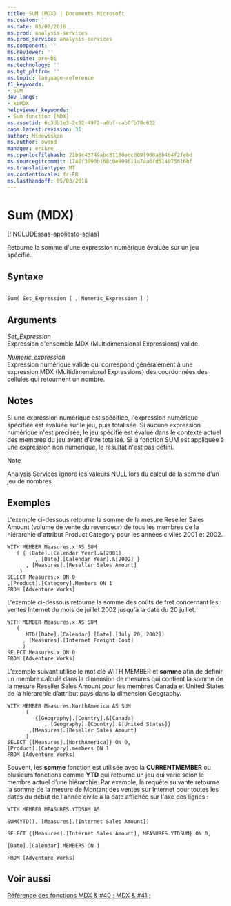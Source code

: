 ```yaml
---
title: SUM (MDX) | Documents Microsoft
ms.custom: ''
ms.date: 03/02/2016
ms.prod: analysis-services
ms.prod_service: analysis-services
ms.component: ''
ms.reviewer: ''
ms.suite: pro-bi
ms.technology: ''
ms.tgt_pltfrm: ''
ms.topic: language-reference
f1_keywords:
- SUM
dev_langs:
- kbMDX
helpviewer_keywords:
- Sum function [MDX]
ms.assetid: 6c3db1e3-2c02-49f2-a0bf-cab0fb78c622
caps.latest.revision: 31
author: Minewiskan
ms.author: owend
manager: erikre
ms.openlocfilehash: 21b9c43749abc81180edc009f908a8b4b4f2febd
ms.sourcegitcommit: 1740f3090b168c0e809611a7aa6fd514075616bf
ms.translationtype: MT
ms.contentlocale: fr-FR
ms.lasthandoff: 05/03/2018
---
```

# <a name="sum-mdx"></a>Sum (MDX)
[!INCLUDE[ssas-appliesto-sqlas](../includes/ssas-appliesto-sqlas.md)]

  Retourne la somme d'une expression numérique évaluée sur un jeu spécifié.  
  
## <a name="syntax"></a>Syntaxe  
  
```  
  
Sum( Set_Expression [ , Numeric_Expression ] )  
```  
  
## <a name="arguments"></a>Arguments  
 *Set_Expression*  
 Expression d'ensemble MDX (Multidimensional Expressions) valide.  
  
 *Numeric_expression*  
 Expression numérique valide qui correspond généralement à une expression MDX (Multidimensional Expressions) des coordonnées des cellules qui retournent un nombre.  
  
## <a name="remarks"></a>Notes  
 Si une expression numérique est spécifiée, l'expression numérique spécifiée est évaluée sur le jeu, puis totalisée. Si aucune expression numérique n'est précisée, le jeu spécifié est évalué dans le contexte actuel des membres du jeu avant d'être totalisé. Si la fonction SUM est appliquée à une expression non numérique, le résultat n'est pas défini.  
  
> [!NOTE]  
>  Analysis Services ignore les valeurs NULL lors du calcul de la somme d'un jeu de nombres.  
  
## <a name="examples"></a>Exemples  
 L'exemple ci-dessous retourne la somme de la mesure Reseller Sales Amount (volume de vente du revendeur) de tous les membres de la hiérarchie d'attribut Product.Category pour les années civiles 2001 et 2002.  
  
```  
WITH MEMBER Measures.x AS SUM  
   ( { [Date].[Calendar Year].&[2001]  
         , [Date].[Calendar Year].&[2002] }  
      , [Measures].[Reseller Sales Amount]  
    )  
SELECT Measures.x ON 0  
,[Product].[Category].Members ON 1  
FROM [Adventure Works]  
```  
  
 L'exemple ci-dessous retourne la somme des coûts de fret concernant les ventes Internet du mois de juillet 2002 jusqu'à la date du 20 juillet.  
  
```  
WITH MEMBER Measures.x AS SUM   
   (  
      MTD([Date].[Calendar].[Date].[July 20, 2002])  
     , [Measures].[Internet Freight Cost]  
     )  
SELECT Measures.x ON 0  
FROM [Adventure Works]  
```  
  
 L’exemple suivant utilise le mot clé WITH MEMBER et **somme** afin de définir un membre calculé dans la dimension de mesures qui contient la somme de la mesure Reseller Sales Amount pour les membres Canada et United States de la hiérarchie d’attribut pays dans la dimension Geography.  
  
```  
WITH MEMBER Measures.NorthAmerica AS SUM   
      (  
         {[Geography].[Country].&[Canada]  
            , [Geography].[Country].&[United States]}  
       ,[Measures].[Reseller Sales Amount]  
      )  
SELECT {[Measures].[NorthAmerica]} ON 0,  
[Product].[Category].members ON 1  
FROM [Adventure Works]  
```  
  
 Souvent, les **somme** fonction est utilisée avec la **CURRENTMEMBER** ou plusieurs fonctions comme **YTD** qui retourne un jeu qui varie selon le membre actuel d’une hiérarchie. Par exemple, la requête suivante retourne la somme de la mesure de Montant des ventes sur Internet pour toutes les dates du début de l'année civile à la date affichée sur l'axe des lignes :  
  
 `WITH MEMBER MEASURES.YTDSUM AS`  
  
 `SUM(YTD(), [Measures].[Internet Sales Amount])`  
  
 `SELECT {[Measures].[Internet Sales Amount], MEASURES.YTDSUM} ON 0,`  
  
 `[Date].[Calendar].MEMBERS ON 1`  
  
 `FROM [Adventure Works]`  
  
## <a name="see-also"></a>Voir aussi  
 [Référence des fonctions MDX & #40 ; MDX & #41 ;](../mdx/mdx-function-reference-mdx.md)  
  
  
